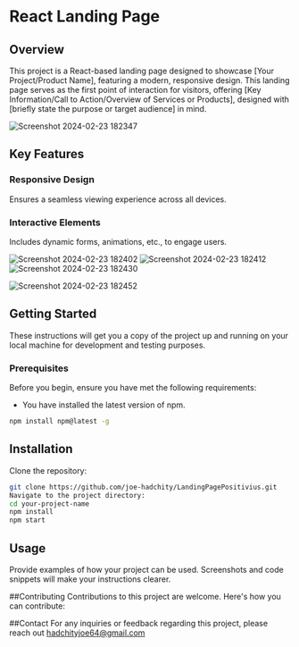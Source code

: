 # React Landing Page

## Overview

This project is a React-based landing page designed to showcase [Your Project/Product Name], featuring a modern, responsive design. This landing page serves as the first point of interaction for visitors, offering [Key Information/Call to Action/Overview of Services or Products], designed with [briefly state the purpose or target audience] in mind.

![Screenshot 2024-02-23 182347](https://github.com/joe-hadchity/LandingPagePositivius/assets/105626252/207ce242-a716-47bf-8d7c-2010681eec0e)

## Key Features

### Responsive Design

Ensures a seamless viewing experience across all devices.

### Interactive Elements

Includes dynamic forms, animations, etc., to engage users.

![Screenshot 2024-02-23 182402](https://github.com/joe-hadchity/LandingPagePositivius/assets/105626252/82b2429f-2a01-4ea5-b86e-f89851434b40)
![Screenshot 2024-02-23 182412](https://github.com/joe-hadchity/LandingPagePositivius/assets/105626252/a7368074-7015-49dd-b81b-067ae7a109e6)
![Screenshot 2024-02-23 182430](https://github.com/joe-hadchity/LandingPagePositivius/assets/105626252/65fc674e-2d36-4914-a1b3-db3ea96e6d1f)

![Screenshot 2024-02-23 182452](https://github.com/joe-hadchity/LandingPagePositivius/assets/105626252/07c2d719-e6f1-458d-8a08-6b814a72a593)

## Getting Started

These instructions will get you a copy of the project up and running on your local machine for development and testing purposes.

### Prerequisites

Before you begin, ensure you have met the following requirements:
- You have installed the latest version of npm.
```sh
npm install npm@latest -g
```
## Installation
Clone the repository:
```sh
git clone https://github.com/joe-hadchity/LandingPagePositivius.git
Navigate to the project directory:
cd your-project-name
npm install
npm start
```
## Usage
Provide examples of how your project can be used. Screenshots and code snippets will make your instructions clearer.


##Contributing
Contributions to this project are welcome. Here's how you can contribute:

##Contact
For any inquiries or feedback regarding this project, please reach out hadchityjoe64@gmail.com

